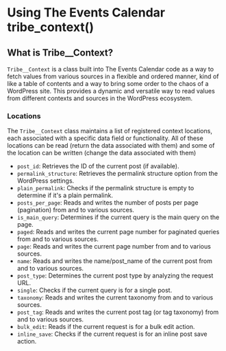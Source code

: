 # Using The Events Calendar tribe_context()

## What is Tribe__Context? 
`Tribe__Context` is a class built into The Events Calendar code as a way to fetch values from various sources in a flexible and ordered manner, kind of like a table of contents and a way to bring some order to the chaos of a WordPress site. This provides a dynamic and versatile way to read values from different contexts and sources in the WordPress ecosystem.

### Locations
The `Tribe__Context` class maintains a list of registered context locations, each associated with a specific data field or functionality. All of these locations can be read (return the data associated with them) and some of the location can be written (change the data associated with them)

- `post_id`: Retrieves the ID of the current post (if available).
- `permalink_structure`: Retrieves the permalink structure option from the WordPress settings.
- `plain_permalink`: Checks if the permalink structure is empty to determine if it's a plain permalink.
- `posts_per_page`: Reads and writes the number of posts per page (pagination) from and to various sources.
- `is_main_query`: Determines if the current query is the main query on the page.
- `paged`: Reads and writes the current page number for paginated queries from and to various sources.
- `page`: Reads and writes the current page number from and to various sources.
- `name`: Reads and writes the name/post_name of the current post from and to various sources.
- `post_type`: Determines the current post type by analyzing the request URL.
- `single`: Checks if the current query is for a single post.
- `taxonomy`: Reads and writes the current taxonomy from and to various sources.
- `post_tag`: Reads and writes the current post tag (or tag taxonomy) from and to various sources.
- `bulk_edit`: Reads if the current request is for a bulk edit action.
- `inline_save`: Checks if the current request is for an inline post save action.


